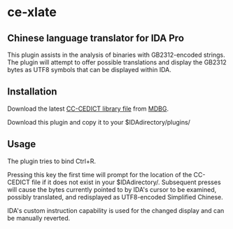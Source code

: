 ce-xlate
========

## Chinese language translator for IDA Pro

This plugin assists in the analysis of binaries with GB2312-encoded strings.
The plugin will attempt to offer possible translations and display the GB2312 bytes as UTF8 symbols that can be displayed within IDA.

## Installation

Download the latest [CC-CEDICT library file](http://www.mdbg.net/chindict/chindict.php?page=cc-cedict) from [MDBG](http://cc-cedict.org/wiki/).

Download this plugin and copy it to your $IDAdirectory/plugins/

## Usage

The plugin tries to bind Ctrl+R.

Pressing this key the first time will prompt for the location of the CC-CEDICT file if it does not exist in your $IDAdirectory/.
Subsequent presses will cause the bytes currently pointed to by IDA's cursor to be examined, possibly translated, and redisplayed as UTF8-encoded Simplified Chinese.

IDA's custom instruction capability is used for the changed display and can be manually reverted.

